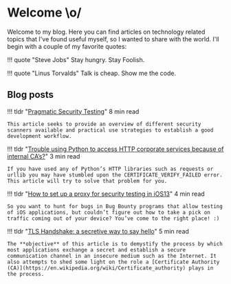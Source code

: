 # Welcome \o/

Welcome to my blog. Here you can find articles on technology related topics that I've found useful myself, so I wanted to share with the world. I'll begin with a couple of my favorite quotes:

!!! quote "Steve Jobs"
    Stay hungry. Stay Foolish.

!!! quote "Linus Torvalds"
    Talk is cheap. Show me the code.

## Blog posts

!!! tldr "[Pragmatic Security Testing](blog/pragmaticST/article.md)"
    8 min read

    This article seeks to provide an overview of different security scanners available and practical use strategies to establish a good development workflow.

!!! tldr "[Trouble using Python to access HTTP corporate services because of internal CA’s?](blog/pythonCustomsCAs/article.md)"
    3 min read

    If you have used any of Python’s HTTP libraries such as requests or urllib you may have stumbled upon the CERTIFICATE_VERIFY_FAILED error. This article will try to solve that problem for you.

!!! tldr "[How to set up a proxy for security testing in iOS13](blog/proxyIos13/article.md)"
    4 min read

    So you want to hunt for bugs in Bug Bounty programs that allow testing of iOS applications, but couldn’t figure out how to take a pick on traffic coming out of your device? You’ve come to the right place! :)

!!! tldr "[TLS Handshake: a secretive way to say hello](blog/tlsHandshake/article.md)"
    5 min read

    The **objective** of this article is to demystify the process by which most applications exchange a secret and establish a secure communication channel in an insecure medium such as the Internet. It also attempts to shed some light on the role a [Certificate Authority (CA)](https://en.wikipedia.org/wiki/Certificate_authority) plays in the process.
